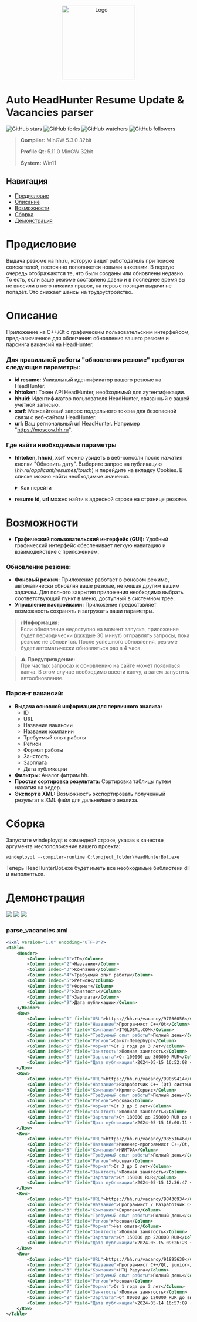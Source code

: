 
<p align="center">
  <a href="https://github.com/imitatehappiness/QtHeadHunterBot">
    <img src="https://cdn-icons-png.flaticon.com/512/5494/5494942.png" alt="Logo" width="200" height="200">  
  </a>

# Auto HeadHunter Resume Update & Vacancies parser


![GitHub stars](https://img.shields.io/github/stars/imitatehappiness/QtHeadHunterBot?style=social)
![GitHub forks](https://img.shields.io/github/forks/imitatehappiness/QtHeadHunterBot?style=social)
![GitHub watchers](https://img.shields.io/github/watchers/imitatehappiness/QtHeadHunterBot?style=social)
![GitHub followers](https://img.shields.io/github/followers/imitatehappiness?style=social)

>**Compiler:**  MinGW 5.3.0 32bit
>
>**Profile Qt:**  5.11.0 MinGW 32bit
>
>**System:**  Win11

## Навигация
- [Предисловие](#предисловие)
- [Описание](#описание)
- [Возможности](#возможности)
- [Сборка](#сборка)
- [Демонстрация](#демонстрация)


<a name="Предисловие"></a> 
# Предисловие

Выдача резюме на hh.ru, которую видит работодатель при поиске соискателей, постоянно пополняется новыми анкетами. В первую очередь отображаются те, что были созданы или обновлены недавно. То есть, если ваше резюме составлено давно и в последнее время вы не вносили в него никаких правок, на первые позиции выдачи не попадёт. Это снижает шансы на трудоустройство.

<a name="Описание"></a>
# Описание

Приложение на C++/Qt с графическим пользовательским интерфейсом, предназначенное для облегчения обновления вашего резюме и парсинга вакансий на HeadHunter. 

### Для правильной работы "обновления резюме" требуются следующие параметры:

+ **id resume:** Уникальный идентификатор вашего резюме на HeadHunter.
+ **hhtoken:** Токен API HeadHunter, необходимый для аутентификации.
+ **hhuid:** Идентификатор пользователя HeadHunter, связанный с вашей учетной записью.
+ **xsrf:** Межсайтовый запрос поддельного токена для безопасной связи с веб-сайтом HeadHunter.
+ **url:** Ваш региональный url HeadHunter. Например "https://moscow.hh.ru".

### Где найти необходимые параметры

+ **hhtoken, hhuid, xsrf** можно увидеть в веб-консоли после нажатия кнопки "Обновить дату". Выберите запрос на публикацию (*hh.ru/applicant/resumes/touch*) и перейдите на вкладку Cookies. В списке можно найти необходимые значения.

  <details>
  <summary>Как перейти</summary>
  <p align="left">
      <img src="https://github.com/imitatehappiness/QtHeadHunterBot/assets/79199956/a459611d-b8c9-48d0-abe5-c62b81816254" />
  </p>
  </details>

+ **resume id, url** можно найти в адресной строке на странице резюме.

<a name="Возможности"></a>
# Возможности

+ **Графический пользовательский интерфейс (GUI):** Удобный графический интерфейс обеспечивает легкую навигацию и взаимодействие с приложением.

<a name="обновление_резюме"></a>
### Обновление резюме:

+ **Фоновый режим:** Приложение работает в фоновом режиме, автоматически обновляя ваше резюме, не мешая другим вашим задачам. Для полного закрытия приложения необходимо выбрать соответствующий пункт в меню, доступный в системном трее.
+ **Управление настройками:** Приложение предоставляет возможность сохранять и загружать ваши параметры.

> :information_source: **Информация:**<br>
> Если обновление недоступно на момент запуска, приложение будет периодически (каждые 30 минут) отправлять запросы, пока резюме не обновится. После успешного обновления, резюме будет автоматически обновляться раз в 4 часа.

> ⚠️ **Предупреждение:**<br>
> При частых запросах к обновлению на сайте может появиться капча. В этом случае необходимо ввести капчу, а затем запустить автообновление.

<a name="парсинг_вакансий"></a>
### Парсинг вакансий:

+ **Выдача основной информации для первичного анализа:** 
	+ ID 
	+ URL 
	+ Название вакансии
	+ Название компании
	+ Требуемый опыт работы 
	+ Регион 
	+ Формат работы
	+ Занятость
	+ Зарплата
	+ Дата публикации
+ **Фильтры:** Аналог фитрам hh.
+ **Простая сортировка результата:** Сортировка таблицы путем нажатия на хедер.
+ **Экспорт в XML:** Возможность экспортировать полученный результат в XML файл для дальнейшего анализа.

<a name="Сборка"></a>
# Сборка
 
Запустите windeployqt в командной строке, указав в качестве аргумента местоположение вашего проекта:
```
windeployqt --compiler-runtime C:\project_folder\HeadHunterBot.exe
```
Теперь HeadHunterBot.exe будет иметь все необходимые библиотеки dll и выполняться.

<a name="Демонстрация"></a>
# Демонстрация
<img src="data/screen/updater_1.png" />
<img src="data/screen/parsing_1.png" />
<img src="data/screen/parsing_2.png" />

### parse_vacancies.xml

```xml
<?xml version="1.0" encoding="UTF-8"?>
<Table>
    <Header>
        <Column index="1">ID</Column>
        <Column index="2">Название</Column>
        <Column index="3">Компания</Column>
        <Column index="4">Требуемый опыт работы</Column>
        <Column index="5">Регион</Column>
        <Column index="6">Формат</Column>
        <Column index="7">Занятость</Column>
        <Column index="8">Зарплата</Column>
        <Column index="9">Дата публикации</Column>
    </Header>
    <Row>
        <Column index="1" field="URL">https://hh.ru/vacancy/97036056</Column>
        <Column index="2" field="Название">Программист С++/Qt</Column>
        <Column index="3" field="Компания">ITGLOBAL.COM</Column>
        <Column index="4" field="Требуемый опыт работы">Полный день</Column>
        <Column index="5" field="Регион">Санкт-Петербург</Column>
        <Column index="6" field="Формат">От 1 года до 3 лет</Column>
        <Column index="7" field="Занятость">Полная занятость</Column>
        <Column index="8" field="Зарплата">От 100000 до 300000 RUR</Column>
        <Column index="9" field="Дата публикации">2024-05-15 16:52:08 +0300</Column>
    </Row>
    <Row>
        <Column index="1" field="URL">https://hh.ru/vacancy/99059414</Column>
        <Column index="2" field="Название">Разработчик C++ (Qt) системы взаимодействия с электронным оборудованием</Column>
        <Column index="3" field="Компания">Крипто-Сервис</Column>
        <Column index="4" field="Требуемый опыт работы">Полный день</Column>
        <Column index="5" field="Регион">Москва</Column>
        <Column index="6" field="Формат">От 3 до 6 лет</Column>
        <Column index="7" field="Занятость">Полная занятость</Column>
        <Column index="8" field="Зарплата">От 180000 до 250000 RUR до вычета налогов</Column>
        <Column index="9" field="Дата публикации">2024-05-15 16:00:11 +0300</Column>
    </Row>
    <Row>
        <Column index="1" field="URL">https://hh.ru/vacancy/98551646</Column>
        <Column index="2" field="Название">Инженер-программист C++/Qt, медоборудование</Column>
        <Column index="3" field="Компания">НИИТФА</Column>
        <Column index="4" field="Требуемый опыт работы">Полный день</Column>
        <Column index="5" field="Регион">Москва</Column>
        <Column index="6" field="Формат">От 3 до 6 лет</Column>
        <Column index="7" field="Занятость">Полная занятость</Column>
        <Column index="8" field="Зарплата">От 150000 RUR</Column>
        <Column index="9" field="Дата публикации">2024-05-15 12:36:47 +0300</Column>
    </Row>
    <Row>
        <Column index="1" field="URL">https://hh.ru/vacancy/98436934</Column>
        <Column index="2" field="Название">Программист / Разработчик С++ (Qt)</Column>
        <Column index="3" field="Компания">Евротех</Column>
        <Column index="4" field="Требуемый опыт работы">Полный день</Column>
        <Column index="5" field="Регион">Москва</Column>
        <Column index="6" field="Формат">Нет опыта</Column>
        <Column index="7" field="Занятость">Полная занятость</Column>
        <Column index="8" field="Зарплата">От 150000 до 220000 RUR</Column>
        <Column index="9" field="Дата публикации">2024-05-15 09:26:23 +0300</Column>
    </Row>
    <Row>
        <Column index="1" field="URL">https://hh.ru/vacancy/91895639</Column>
        <Column index="2" field="Название">Программист С++/Qt, junior</Column>
        <Column index="3" field="Компания">НТЦ Радуга</Column>
        <Column index="4" field="Требуемый опыт работы">Полный день</Column>
        <Column index="5" field="Регион">Москва</Column>
        <Column index="6" field="Формат">От 1 года до 3 лет</Column>
        <Column index="7" field="Занятость">Полная занятость</Column>
        <Column index="8" field="Зарплата">От 80000 до 120000 RUR до вычета налогов</Column>
        <Column index="9" field="Дата публикации">2024-05-14 16:57:09 +0300</Column>
    </Row>
</Table>
```